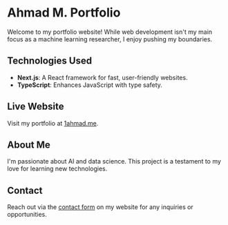# Ahmad M. Portfolio

Welcome to my portfolio website! While web development isn't my main focus as a machine learning researcher, I enjoy pushing my boundaries.

## Technologies Used

- **Next.js**: A React framework for fast, user-friendly websites.
- **TypeScript**: Enhances JavaScript with type safety.

## Live Website

Visit my portfolio at [1ahmad.me](http://www.1ahmad.me).

## About Me

I'm passionate about AI and data science. This project is a testament to my love for learning new technologies.

## Contact

Reach out via the [contact form](http://www.1ahmad.me/contact) on my website for any inquiries or opportunities.
